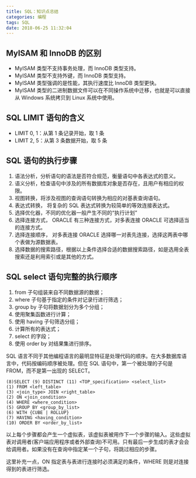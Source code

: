 ```yaml
---
title: SQL：知识点总结
categories: 编程
tags: SQL
date: 2018-06-25 11:32:04
---
```


## MyISAM 和 InnoDB 的区别

- MyISAM 类型不支持事务处理，而 InnoDB 类型支持。
- MyISAM 类型不支持外键，而 InnoDB 类型支持。
- MyISAM 类型强调的是性能，其执行速度比 InnoDB 类型更快。 
- MyISAM 类型的二进制数据文件可以在不同操作系统中迁移，也就是可以直接从 Windows 系统拷贝到 Linux 系统中使用。

## SQL LIMIT 语句的含义

- LIMIT 0, 1：从第 1 条记录开始，取 1 条
- LIMIT 2, 5：从第 3 条数据开始，取 5 条

## SQL 语句的执行步骤

1. 语法分析，分析语句的语法是否符合规范，衡量语句中各表达式的意义。
2. 语义分析，检查语句中涉及的所有数据库对象是否存在，且用户有相应的权限。
3. 视图转换，将涉及视图的查询语句转换为相应的对基表查询语句。
4. 表达式转换， 将复杂的 SQL 表达式转换为较简单的等效连接表达式。
5. 选择优化器，不同的优化器一般产生不同的“执行计划”
6. 选择连接方式， ORACLE 有三种连接方式，对多表连接 ORACLE 可选择适当的连接方式。
7. 选择连接顺序， 对多表连接 ORACLE 选择哪一对表先连接，选择这两表中哪个表做为源数据表。
8. 选择数据的搜索路径，根据以上条件选择合适的数据搜索路径，如是选用全表搜索还是利用索引或是其他的方式。

## SQL select 语句完整的执行顺序

1. from 子句组装来自不同数据源的数据；
2. where 子句基于指定的条件对记录行进行筛选；
3. group by 子句将数据划分为多个分组；
4. 使用聚集函数进行计算；
5. 使用 having 子句筛选分组；
6. 计算所有的表达式；
7. select 的字段；
8. 使用 order by 对结果集进行排序。

SQL 语言不同于其他编程语言的最明显特征是处理代码的顺序。在大多数据库语言中，代码按编码顺序被处理。但在 SQL 语句中，第一个被处理的子句是 FROM，而不是第一出现的 SELECT。

```
(8)SELECT (9) DISTINCT (11) <TOP_specification> <select_list>
(1) FROM <left_table>
(3) <join_type> JOIN <right_table>
(2) ON <join_condition>
(4) WHERE <where_condition>
(5) GROUP BY <group_by_list>
(6) WITH {CUBE | ROLLUP}
(7) HAVING <having_condition>
(10) ORDER BY <order_by_list>
```

以上每个步骤都会产生一个虚拟表，该虚拟表被用作下一个步骤的输入。这些虚拟表对调用者(客户端应用程序或者外部查询)不可用。只有最后一步生成的表才会会给调用者。如果没有在查询中指定某一个子句，将跳过相应的步骤。

这里补充一点，ON 指定表与表进行连接时必须满足的条件，WHERE 则是对连接得到的表进行筛选。

